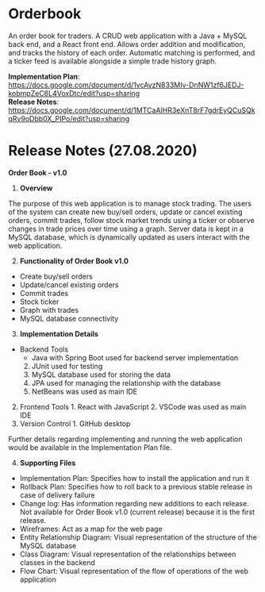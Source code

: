 # Orderbook
 An order book for traders. A CRUD web application with a Java + MySQL back end, and a React front end. Allows order addition and modification, and tracks the history of each order. Automatic matching is performed, and a ticker feed is available alongside a simple trade history graph.  
 
**Implementation Plan**: https://docs.google.com/document/d/1vcAyzN833MIv-DnNW1zf6JEDJ-kobmpZeC6L4VoxDtc/edit?usp=sharing  
**Release Notes**: https://docs.google.com/document/d/1MTCaAIHR3eXnT8rF7gdrEyQCuSQkqRv9oDbb0X_PIPo/edit?usp=sharing

# Release Notes (27.08.2020)

**Order Book - v1.0**

1. **Overview**

The purpose of this web application is to manage stock trading. The users of the system can create new buy/sell orders, update or cancel existing orders, commit trades, follow stock market trends using a ticker or observe changes in trade prices over time using a graph. Server data is kept in a MySQL database, which is dynamically updated as users interact with the web application.

2. **Functionality of Order Book v1.0**

- Create buy/sell orders
- Update/cancel existing orders
- Commit trades
- Stock ticker
- Graph with trades
- MySQL database connectivity

3. **Implementation Details**
  - Backend Tools
    - Java with Spring Boot used for backend server implementation
    2. JUnit used for testing
    3. MySQL database used for storing the data
    4. JPA used for managing the relationship with the database
    5. NetBeans was used as main IDE
  2. Frontend Tools
    1. React with JavaScript
    2. VSCode was used as main IDE
  3. Version Control
    1. GitHub desktop

Further details regarding implementing and running the web application would be available in the Implementation Plan file.

4. **Supporting Files**
  - Implementation Plan: Specifies how to install the application and run it
  - Rollback Plan: Specifies how to roll back to a previous stable release in case of delivery failure
  - Change log: Has information regarding new additions to each release. Not available for Order Book v1.0 (current release) because it is the first release.
  - Wireframes: Act as a map for the web page
  - Entity Relationship Diagram: Visual representation of the structure of the MySQL database
  - Class Diagram: Visual representation of the relationships between classes in the backend
  - Flow Chart: Visual representation of the flow of operations of the web application
